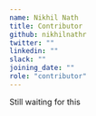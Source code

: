 ```yaml
---
name: Nikhil Nath
title: Contributor
github: nikhilnathr
twitter: ""
linkedin: ""
slack: ""
joining_date: ""
role: "contributor"
---
```


Still waiting for this
